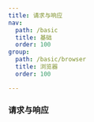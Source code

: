 ```yaml
---
title: 请求与响应
nav:
  path: /basic
  title: 基础
  order: 100
group:
  path: /basic/browser
  title: 浏览器
  order: 100

---
```

### 请求与响应

